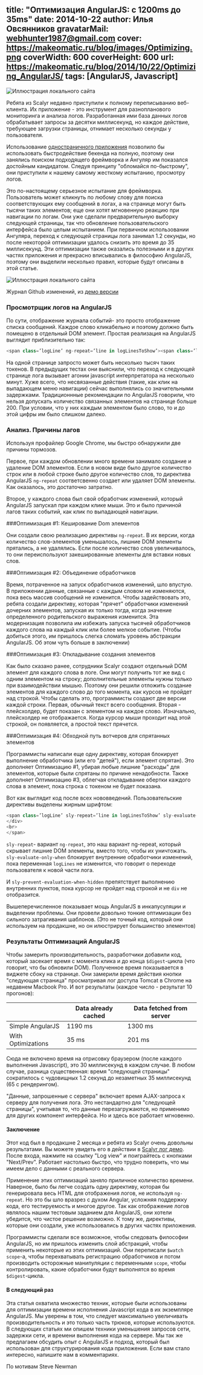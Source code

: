 title: "Оптимизация AngularJS: с 1200ms до 35ms"
date: 2014-10-22
author: Илья Овсянников
gravatarMail: webhunter1987@gmail.com
cover: https://makeomatic.ru/blog/images/Optimizing.png
coverWidth: 600
coverHeight: 600
url: https://makeomatic.ru/blog/2014/10/22/Optimizing_AngularJS/
tags: [AngularJS, Javascript]
---

![Иллюстрация локального сайта](/blog/images/Optimizing.png)

Ребята из Scalyr недавно приступили к полному переписыванию веб-клиента. Их приложение - это инструмент для разнопланового мониторинга и анализа логов. Разработанная ими база данных логов обрабатывает запросы за десятки миллисекунд, но каждое действие, требующее загрузки страницы, отнимает несколько секунды у пользователя.
<!-- more -->

Использование [одностраничного приложения](http://en.wikipedia.org/wiki/Single-page_application) позволило бы использовать быстродействие бекенда на полную, поэтому они занялись поиском подходящего фреймворка и Ангуляр им показался достойным кандидатом. Следуя принципу "обломайся по-быстрому", они приступили к нашему самому жесткому испытанию, просмотру логов.

Это по-настоящему серьезное испытание для фреймворка. Пользователь может кликнуть по любому слову для поиска соответствующих ему сообщений в логах, а на странице могут быть тысячи таких элементов; еще они хотят мгновенную реакцию при навигации по логам. Они уже сделали предварительную выборку следующей страницы, так что обновление пользовательского интерфейса было целым испытанием. При первичном использовании Ангуляра, переход к следующей страницы лога занимал 1.2 секунды, но после некоторой оптимизации удалось снизить это время до 35 миллисекунд. Эти оптимизации также оказались полезными и в других частях приложения и прекрасно вписывались в философию AngularJS, поэтому они выделили несколько правил, которые будут описаны в этой статье.


![Иллюстрация локального сайта](/blog/images/log-view.png)

Журнал Github изменений, из [демо версии](https://www.scalyr.com/logStart)

### Просмотрщик логов на AngularJS
По сути, отображение журнала событий- это просто отображение списка сообщений. Каждое слово кликабельно и поэтому должно быть помещено в отдельный DOM элемент. Простая реализация на AngularJS выглядит приблизительно так:

```js
<span class=’logLine’ ng-repeat=’line in logLinesToShow’><span class=’logToken’ ng-repeat=’token in line’>{ {token | formatToken} } </span><br></span>
```

На одной странице запросто может быть несколько тысяч таких токенов. В предыдущих тестах они выяснили, что переход к следующей странице лога вызывает агонии javascript интерпретатора на несколько минут. Хуже всего, что несвязанные действия (такие, как клик на выпадающем меню навигации) сейчас выполнялись со значительными задержками. Традиционнные рекомендации по AngularJS говорили, что нельзя допускать количество связанных элементов на странице больше 200. При условии, что у них каждым элементом было слово, то и до этой цифры им было слишком далеко.

### Анализ. Причины лагов

Используя профайлер Google Chrome, мы быстро обнаружили две причины тормозов.

Первое, при каждом обновлении много времени занимало создание и удаление DOM элементов. Если в новом виде было другое количество строк или в любой строке было другое количество слов, то директива AngularJS `ng-repeat` соответсвенно создает или удаляет DOM элементы. Как оказалось, это достаточно затратно.

Второе, у каждого слова был свой обработчик изменений, который AngularJS запускал при каждом клике мыши. Это и было причиной лагов таких событий, как клик по выпадающей навигации.

###Оптимизация #1: Кеширование Dom элементов

Они создали свою реализацию директивы `ng-repeat`. В их версии, когда количество слов-элементов уменьшалось, лишние DOM элементы прятались, а не удалялись. Если после количество слов увеличивалось, то они переиспользуют закешированные элементы для вставки новых слов.

###Оптимизация #2: Объединение обработчиков

Время, потраченное на запуск обработчиков изменений, шло впустую. В приложении данные, связанные с каждым словом не изменяются, пока весь массив сообщений не изменится. Чтобы задействовать это, ребята создали директиву, которая "прячет" обработчики изменений дочерних элементов, запуская их только тогда, когда значение определенного родительского выражения изменится. Эта модернизация позволила им избежать запуска тысячей обработчиков каждого слова на каждый клик или более мелкое событие. (Чтобы добиться этого, им пришлось слегка сломать уровень абстракции AngularJS. Об этом чуть больше в заключении)

###Оптимизация #3: Откладывание создания элементов

Как было сказано ранее, сотрудники Scalyr создают отдельный DOM элемент для каждого слова в логе. Они могут получить тот же вид с одним элементом на строку; дополнительные элементы нужны только при взаимодействии мышью. Поэтому они решили отложить создание элементов для каждого слово до того момента, как курсов не пройдет над строкой.
Чтобы сделать это, программисты создают две версии каждой строки. Первая, обычный текст всего сообщения. Вторая - плейсхолдер, будет показан с элементом на каждое слово. Изначально, плейсхолдер не отображается. Когда курсор мыши проходит над этой строкой, он появляется, а простой текст прячется.

###Оптимизация #4: Обходной путь вотчеров для спрятанных элементов

Программисты написали еще одну директиву, которая блокирует выполнение обработчика (или его "детей"), если элемент спрятан). Это дополняет Оптимизацию #1, убирая любые лишние "расходы" для элементов, которые были спрятаны по причине ненадобности. Также дополняет Оптимизацию #3, облегчая откладывание обертки каждого слова в элемент, пока строка с токеном не будет показана.

Вот как выглядит код после всех нововведений. Пользовательские директивы выделены жирным шрифтом:

```js
<span class=’logLine’ sly-repeat=’line in logLinesToShow’ sly-evaluate-only-when=’logLines’><div ng-mouseenter=”mouseHasEntered = true”><span ng-show=’!mouseHasEntered’>{ {logLine | formatLine } } </span><div ng-show=’mouseHasEntered’ sly-prevent-evaluation-when-hidden><span class=’logToken’ sly-repeat=’tokens in line’>{ {token | formatToken } }</span></div>
</div>
<br>
</span>
```

`sly-repeat`- вариант `ng-repeat`, это наш вариант ng-repeat, который скрывает лишние DOM элементы, вместо того, чтобы их уничтожать.
`sly-evaluate-only-when` блокирует  внутренние обработчики изменений, пока переменная `logLines`  не изменится, что говорит о переходе пользователя к новой части лога.

И `sly-prevent-evaluation-when-hidden` препятствует выполнению внутренних пунктов, пока курсор не пройдет над строкой и не `div` не отобразится.

Вышеперечисленное показывает мощь AngularJS в инкапусуляции и выделении проблемы. Они провели довольно тонкие оптимизации без сильного затрагивания шаблонов. (Это не точный код, который они используем на продакшне, но он илюстрирует большинство элементов)

### Результаты Оптимизаций AngularJS

Чтобы замерить производительность, разработчики добавили код, который засекает время с момента клика и до конца `$digest`-цикла (что говорит, что бы обновили DOM). Полученное время показывается в виджете сбоку на странице. Они замерили время действия кнопки "следующая страница" просматривая лог доступа Tomcat в Chrome на недавнем Macbook Pro. И вот результаты (каждое число - результат 10 прогонов):

<table class="table">
	<thead>
		<tr>
		   <th>&nbsp;</th>
		   <th>Data already cached</th>
		   <th>Data fetched from server</th>
		</tr>
	</thead>
	<tbody>
		<tr>
		   <td>Simple AngularJS</td>
		   <td>1190 ms</td>
		   <td>1300 ms</td>
		</tr>
		<tr>
		   <td>With Optimizations</td>
		   <td>35 ms</td>
		   <td>201 ms</td>
		</tr>
	</tbody>
</table>

Сюда не включено время на отрисовку браузером (после каждого выполнения Javascript), это 30 миллисекунд в каждом случае. В любом случае, разница существенная: время "следующей страницы" сократилось с чудовищных 1.2 секунд до незаметных 35 миллисекунд (65 с рендерингом).

"Данные, запрошенные с сервера" включает время AJAX-запроса к серверу для получения лога. Это нестандартно для "следующей страницы", учитывая то, что данные перезагружаются, но применимо для других компонент интерфейса. Но и здесь все работает мгновенно.

#### Заключение

Этот код был в продакшне 2 месяца и ребята из Scalyr очень довольны результатами. Вы можете увидеть его в действии в [Scalyr лог демо](https://www.scalyr.com/login?prefillEmail=demo-account@scalyr.com&prefillPassword=demodemo&originalUrl=https://www.scalyr.com/logStart). После входа, нажмите на ссылку "Log view" и поиграйтесь с кнопками "Next/Prev". Работает настолько быстро, что трудно поверить, что мы имеем дело с данными с реального сервера.

Применение этих оптимизаций заняло приличное количество времени. Наверное, было бы легче создать одну директиву, которая бы генерировала весь HTML для отображения логов, не используя `ng-repeat`. Но это бы шло вразрез с духом Angular, усложняя поддержку кода, его тестируемость и многое другое. Так как отображение логов являлось нашим тестовым заданием для AngularJS, они хотели убедится, что чистое решение возможно. К тому же, директивы, которые они создали, уже использовались в других частях приложения.

Программисты сделали все возможное, чтобы следовать философии AngularJS, но им пришлось изменить слой абстракций, чтобы применить некоторые из этих оптимизаций. Они переписали `$watch scope`-a, чтобы перехватывать регистрацию обработчиков и потом производить осторожные манипуляции с переменными `scope`, чтобы контролировать, какие обработчики будут выполнятся во время `$digest`-цикла.

#### В следующий раз

Эта статья охватила множество техник, которые были использованы для оптимизации времени исполнения Javascript кода в их экземпляре AngularJS. Мы уверены в том, что следует максимально увеличивать производительность и это только часть трюков, которые используются. В следующих статьях ми опишем техники уменьшения запросов сети, задержки сети, и времени выполнения кода на сервере. Мы так же предлагаем обсудить опыт с AngularJS и подход, который был использован для структурирования кода приложения. Если вам стало интересно, напишите нам в комментариях.

По мотивам Steve Newman


